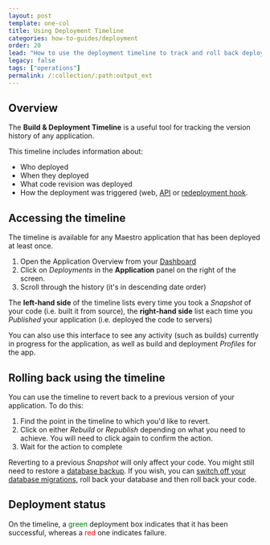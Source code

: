 ```yaml
---
layout: post
template: one-col
title: Using Deployment Timeline
categories: how-to-guides/deployment
order: 20
lead: "How to use the deployment timeline to track and roll back deployments"
legacy: false
tags: ["operations"]
permalink: /:collection/:path:output_ext
---
```


## Overview

The **Build & Deployment Timeline** is a useful tool for tracking the version history of any application.

This timeline includes information about: 

* Who deployed
* When they deployed
* What code revision was deployed 
* How the deployment was triggered (web, [API](http://developers.cloud66.com) or [redeployment hook](/maestro/how-to-guides/deployment/redeployment-hook.html). 

## Accessing the timeline

The timeline is available for any Maestro application that has been deployed at least once.

1. Open the Application Overview from your [Dashboard](https://app.cloud66.com/dashboard)
2. Click on *Deployments*  in the **Application** panel on the right of the screen.
3. Scroll through the history (it's in descending date order)

The **left-hand side** of the timeline lists every time you took a *Snapshot* of your code (i.e. built it from source), the **right-hand side** list each time you *Published* your application (i.e. deployed the code to servers)

You can also use this interface to see any activity (such as builds) currently in progress for the application, as well as build and deployment *Profiles* for the app.

## Rolling back using the timeline

You can use the timeline to revert back to a previous version of your application. To do this:

1. Find the point in the timeline to which you'd like to revert. 
2. Click on either *Rebuild* or *Republish* depending on what you need to achieve. You will need to click again to confirm the action.
3. Wait for the action to complete

Reverting to a previous *Snapshot* will only affect your code. You might still need to restore a [database backup](/maestro/how-to-guides/add-ins/database-backups.html). If you wish, you can [switch off your database migrations](/maestro/how-to-guides/databases/database-customization.html), roll back your database and then roll back your code.

## Deployment status

On the timeline, a <font color="green">green</font> deployment box indicates that it has been successful, whereas a <font color="red">red</font> one indicates failure.

